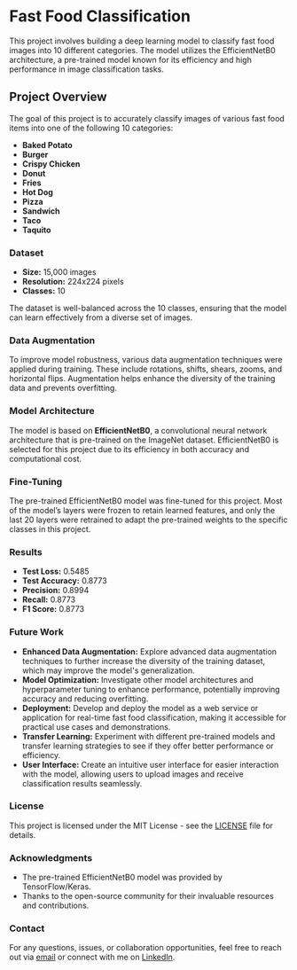 # Fast Food Classification

This project involves building a deep learning model to classify fast food images into 10 different categories. The model utilizes the EfficientNetB0 architecture, a pre-trained model known for its efficiency and high performance in image classification tasks.

## Project Overview

The goal of this project is to accurately classify images of various fast food items into one of the following 10 categories:
- **Baked Potato**
- **Burger**
- **Crispy Chicken**
- **Donut**
- **Fries**
- **Hot Dog**
- **Pizza**
- **Sandwich**
- **Taco**
- **Taquito**

### Dataset

- **Size:** 15,000 images
- **Resolution:** 224x224 pixels
- **Classes:** 10

The dataset is well-balanced across the 10 classes, ensuring that the model can learn effectively from a diverse set of images.

### Data Augmentation

To improve model robustness, various data augmentation techniques were applied during training. These include rotations, shifts, shears, zooms, and horizontal flips. Augmentation helps enhance the diversity of the training data and prevents overfitting.

### Model Architecture

The model is based on **EfficientNetB0**, a convolutional neural network architecture that is pre-trained on the ImageNet dataset. EfficientNetB0 is selected for this project due to its efficiency in both accuracy and computational cost.

### Fine-Tuning

The pre-trained EfficientNetB0 model was fine-tuned for this project. Most of the model’s layers were frozen to retain learned features, and only the last 20 layers were retrained to adapt the pre-trained weights to the specific classes in this project.

### Results

- **Test Loss:** 0.5485
- **Test Accuracy:** 0.8773
- **Precision:** 0.8994
- **Recall:** 0.8773
- **F1 Score:** 0.8773

### Future Work

- **Enhanced Data Augmentation:** Explore advanced data augmentation techniques to further increase the diversity of the training dataset, which may improve the model's generalization.
- **Model Optimization:** Investigate other model architectures and hyperparameter tuning to enhance performance, potentially improving accuracy and reducing overfitting.
- **Deployment:** Develop and deploy the model as a web service or application for real-time fast food classification, making it accessible for practical use cases and demonstrations.
- **Transfer Learning:** Experiment with different pre-trained models and transfer learning strategies to see if they offer better performance or efficiency.
- **User Interface:** Create an intuitive user interface for easier interaction with the model, allowing users to upload images and receive classification results seamlessly.

### License

This project is licensed under the MIT License - see the [LICENSE](LICENSE) file for details.

### Acknowledgments

- The pre-trained EfficientNetB0 model was provided by TensorFlow/Keras.
- Thanks to the open-source community for their invaluable resources and contributions.

### Contact
For any questions, issues, or collaboration opportunities, feel free to reach out via [email](mailto:Mohameed.Abdalkadeer@gmail.com) or connect with me on [LinkedIn](https://www.linkedin.com/in/mo-abdalkader/).
